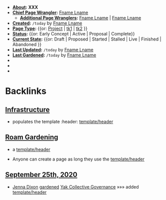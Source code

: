 - **[About](<../About.md>):** __XXX__
- **[Chief Page Wrangler](<../Chief Page Wrangler.md>):** [Fname Lname](<../Fname Lname.md>)
    - **[Additional Page Wranglers](<../Additional Page Wranglers.md>):** [Fname Lname](<../Fname Lname.md>) | [Fname Lname](<../Fname Lname.md>)
- **[Created](<../Created.md>):** `/today` by [Fname Lname](<../Fname Lname.md>)
- **[Page Type](<../Page Type.md>):** {{or: [Project](<../Project.md>) | [tk1](<../tk1.md>) | [tk2](<../tk2.md>) }}
- **[Status](<../Status.md>):** {{or: Early Concept | Active | Proposal | Complete}}
- **[Current State](<../Current State.md>):** {{or: Draft | Proposed | Started | Stalled | Live | Finished | Abandoned }}
- **[Last Updated](<../Last Updated.md>):** `/today` by [Fname Lname](<../Fname Lname.md>)
- **[Last Gardened](<../Last Gardened.md>):** `/today` by [Fname Lname](<../Fname Lname.md>)
- 
- 
- 

# Backlinks
## [Infrastructure](<Infrastructure.md>)
- populates the template :header:   [template/header](<../template/header.md>)

## [Roam Gardening](<Roam Gardening.md>)
- a [template/header](<../template/header.md>)

- Anyone can create a page as long they use the [template/header](<../template/header.md>)

## [September 25th, 2020](<September 25th, 2020.md>)
- [Jenna Dixon](<../Jenna Dixon.md>) [gardened](<../gardened.md>) [Yak Collective Governance](<../Yak Collective Governance.md>) »»» added [template/header](<../template/header.md>)

